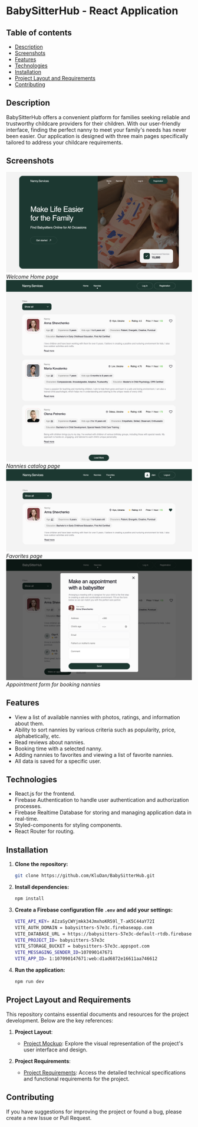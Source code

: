 # BabySitterHub - React Application

## Table of contents

- [Description](#description)
- [Screenshots](#screenshots)
- [Features](#features)
- [Technologies](#technologies)
- [Installation](#installation)
- [Project Layout and Requirements](#project-layout-and-requirements)
- [Contributing](#contributing)

## Description

BabySitterHub offers a convenient platform for families seeking reliable and trustworthy childcare providers for their children. With our user-friendly interface, finding the perfect nanny to meet your family's needs has never been easier. Our application is designed with three main pages specifically tailored to address your childcare requirements.

## Screenshots

![Home page](./src/assets/screenshots/HomePage.png)
_Welcome Home page_
![Nannies page](./src/assets/screenshots/NanniesPage.png)
_Nannies catalog page_
![Favorites page](./src/assets/screenshots/FavoriteCard.png)
_Favorites page_
![Appointment form](./src/assets/screenshots/Appointment.png)
_Appointment form for booking nannies_

## Features

- View a list of available nannies with photos, ratings, and information about them.
- Ability to sort nannies by various criteria such as popularity, price, alphabetically, etc.
- Read reviews about nannies.
- Booking time with a selected nanny.
- Adding nannies to favorites and viewing a list of favorite nannies.
- All data is saved for a specific user.

## Technologies

- React.js for the frontend.
- Firebase Authentication to handle user authentication and authorization processes.
- Firebase Realtime Database for storing and managing application data in real-time.
- Styled-components for styling components.
- React Router for routing.

## Installation

1. **Clone the repository:**

   ```bash
   git clone https://github.com/KluDan/BabySitterHub.git

   ```

2. **Install dependencies:**

   ```bash
   npm install

   ```

3. **Create a Firebase configuration file `.env` and add your settings:**

   ```bash
   VITE_API_KEY= AIzaSyCWYjmkk34JmxhoKR59l_T-aK5C44aY72I
   VITE_AUTH_DOMAIN = babysitters-57e3c.firebaseapp.com
   VITE_DATABASE_URL = https://babysitters-57e3c-default-rtdb.firebaseio.com
   VITE_PROJECT_ID= babysitters-57e3c
   VITE_STORAGE_BUCKET = babysitters-57e3c.appspot.com
   VITE_MESSAGING_SENDER_ID=107090147671
   VITE_APP_ID= 1:107090147671:web:d1ad6872e16611aa746612
   ```

4. **Run the application:**
   ```bash
   npm run dev
   ```

## Project Layout and Requirements

This repository contains essential documents and resources for the project development. Below are the key references:

1. **Project Layout**:

   - [Project Mockup](https://www.figma.com/file/u36ajEOsnwio2GDGiabVPD/Nanny-Sevices?type=design&node-id=0-1&mode=design&t=01CgTCIu4cCSpGmU-0): Explore the visual representation of the project's user interface and design.

2. **Project Requirements**:
   - [Project Requirements](https://docs.google.com/document/d/19ugM1gvOw81nCyALr4EZs3dmv6OfJm94VjupcytbnJY/edit): Access the detailed technical specifications and functional requirements for the project.

## Contributing

If you have suggestions for improving the project or found a bug, please create a new Issue or Pull Request.
